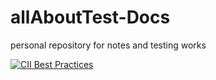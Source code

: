 # allAboutTest-Docs
personal repository for notes and testing works

[![CII Best Practices](https://bestpractices.coreinfrastructure.org/projects/3968/badge)](https://bestpractices.coreinfrastructure.org/projects/3968)
